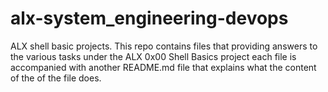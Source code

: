 # alx-system_engineering-devops
ALX shell basic projects.
This repo contains files that providing answers to the various tasks under the ALX 0x00 Shell Basics project
each file is accompanied with another README.md file that explains what the content of the of the file does.
